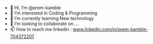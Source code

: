 - 👋 Hi, I’m @prem-kamble
- 👀 I’m interested in Coding & Programming 
- 🌱 I’m currently learning New technology
- 💞️ I’m looking to collaborate on ...
- 📫 How to reach me linkedin : www.linkedin.com/in/prem-kamble-704372207

<!---
prem-kamble/prem-kamble is a ✨ special ✨ repository because its `README.md` (this file) appears on your GitHub profile.
You can click the Preview link to take a look at your changes.
--->
